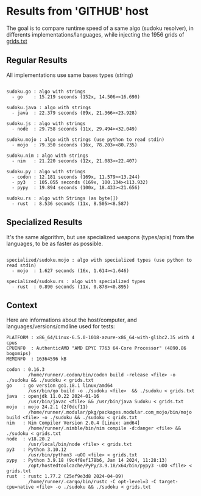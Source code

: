 # Results from 'GITHUB' host

The goal is to compare runtime speed of a same algo (sudoku resolver), in differents implementations/languages, while injecting the 1956 grids of [grids.txt](grids.txt)

## Regular Results

All implementations use same bases types (string)

```

sudoku.go : algo with strings
  - go    : 15.219 seconds (152x, 14.506><16.690)

sudoku.java : algo with strings
  - java  : 22.379 seconds (89x, 21.366><23.928)

sudoku.js : algo with strings
  - node  : 29.758 seconds (11x, 29.494><32.049)

sudoku.mojo : algo with strings (use python to read stdin)
  - mojo  : 79.350 seconds (16x, 78.203><80.735)

sudoku.nim : algo with strings
  - nim   : 21.220 seconds (12x, 21.083><22.407)

sudoku.py : algo with strings
  - codon : 12.181 seconds (169x, 11.579><13.244)
  - py3   : 105.055 seconds (169x, 100.134><113.932)
  - pypy  : 19.894 seconds (100x, 18.433><21.656)

sudoku.rs : algo with Strings (as byte[])
  - rust  : 8.536 seconds (11x, 8.505><8.587)

```

## Specialized Results

It's the same algorithm, but use specialized weapons (types/apis) from the languages, to be as faster as possible.

```

specialized/sudoku.mojo : algo with specialized types (use python to read stdin)
  - mojo  : 1.627 seconds (16x, 1.614><1.646)

specialized/sudoku.rs : algo with specialized types
  - rust  : 0.890 seconds (11x, 0.878><0.895)

```
## Context

Here are informations about the host/computer, and languages/versions/cmdline used for tests:
```
PLATFORM : x86_64/Linux-6.5.0-1018-azure-x86_64-with-glibc2.35 with 4 cpus
CPUINFO  : AuthenticAMD "AMD EPYC 7763 64-Core Processor" (4890.86 bogomips)
MEMINFO  : 16364596 kB

codon : 0.16.3
        /home/runner/.codon/bin/codon build -release <file> -o ./sudoku && ./sudoku < grids.txt
go    : go version go1.18.1 linux/amd64
        /usr/bin/go build -o ./sudoku <file>  && ./sudoku < grids.txt
java  : openjdk 11.0.22 2024-01-16
        /usr/bin/javac <file> && /usr/bin/java Sudoku < grids.txt
mojo  : mojo 24.2.1 (2f0dcf11)
        /home/runner/.modular/pkg/packages.modular.com_mojo/bin/mojo build <file> -o ./sudoku && ./sudoku < grids.txt
nim   : Nim Compiler Version 2.0.4 [Linux: amd64]
        /home/runner/.nimble/bin/nim compile -d:danger <file> && ./sudoku < grids.txt
node  : v18.20.2
        /usr/local/bin/node <file> < grids.txt
py3   : Python 3.10.12
        /usr/bin/python3 -uOO <file> < grids.txt
pypy  : Python 3.9.18 (9c4f8ef178b6, Jan 14 2024, 11:28:13)
        /opt/hostedtoolcache/PyPy/3.9.18/x64/bin/pypy3 -uOO <file> < grids.txt
rust  : rustc 1.77.2 (25ef9e3d8 2024-04-09)
        /home/runner/.cargo/bin/rustc -C opt-level=3 -C target-cpu=native <file> -o ./sudoku && ./sudoku < grids.txt

```


